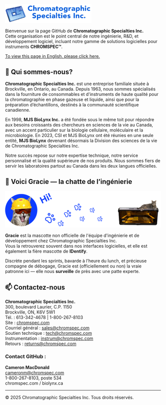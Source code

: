 <img src="../chromspec.png" alt="Logo de Chromatographic Specialties Inc." width="280"/>

Bienvenue sur la page GitHub de **Chromatographic Specialties Inc.**  
Cette organisation est le point central de notre ingénierie, R&D, et développement logiciel, incluant notre gamme de solutions logicielles pour instruments **CHROMSPEC™**.

<a href="./README.md">To view this page in English, please click here.</a>

## 🧪 Qui sommes-nous?

**Chromatographic Specialties Inc.** est une entreprise familiale située à Brockville, en Ontario, au Canada. Depuis 1963, nous sommes spécialisés dans la fourniture de consommables et d'instruments de haute qualité pour la chromatographie en phase gazeuse et liquide, ainsi que pour la préparation d’échantillons, destinés à la communauté scientifique canadienne.

En 1998, **MJS BioLynx Inc.** a été fondée sous le même toit pour répondre aux besoins croissants des chercheurs en sciences de la vie au Canada, avec un accent particulier sur la biologie cellulaire, moléculaire et la microbiologie. En 2023, CSI et MJS BioLynx ont été réunies en une seule entité, **MJS BioLynx** devenant désormais la Division des sciences de la vie de Chromatographic Specialties Inc.

Notre succès repose sur notre expertise technique, notre service personnalisé et la qualité supérieure de nos produits. Nous sommes fiers de servir les laboratoires partout au Canada dans les deux langues officielles.

## 🐾 Voici Gracie — la chatte de l’ingénierie

<img src="../gracie.png" alt="Gracie, la chatte de l’ingénierie" />

**Gracie** est la mascotte non officielle de l'équipe d'ingénierie et de développement chez Chromatographic Specialties Inc.  
Vous la retrouverez souvent dans nos interfaces logicielles, et elle est également la fière mascotte de **IDentify**.

Discrète pendant les sprints, bavarde à l’heure du lunch, et précieuse compagne de débogage, Gracie est (officiellement ou non) la vraie patronne ici — elle nous **surveille** de près avec une patte experte.

## 📫 Contactez-nous

**Chromatographic Specialties Inc.**  
300, boulevard Laurier, C.P. 1150  
Brockville, ON, K6V 5W1  
Tél. : 613-342-4678 | 1-800-267-8103  
Site : [chromspec.com](https://chromspec.com)  
Courriel général : [sales@chromspec.com](mailto:sales@chromspec.com)  
Soutien technique : [tech@chromspec.com](mailto:tech@chromspec.com)  
Instrumentation : [instrum@chromspec.com](mailto:instrum@chromspec.com)  
Retours : [returns@chromspec.com](mailto:returns@chromspec.com)

### Contact GitHub :

**Cameron MacDonald**  
[cameronm@chromspec.com](mailto:cameronm@chromspec.com)  
1-800-267-8103, poste 534  
chromspec.com / biolynx.ca

---

© 2025 Chromatographic Specialties Inc. Tous droits réservés.
